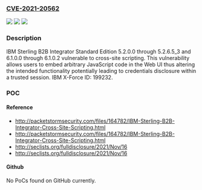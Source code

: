 ### [CVE-2021-20562](https://cve.mitre.org/cgi-bin/cvename.cgi?name=CVE-2021-20562)
![](https://img.shields.io/static/v1?label=Product&message=Sterling%20B2B%20Integrator&color=blue)
![](https://img.shields.io/static/v1?label=Version&message=n%2Fa&color=blue)
![](https://img.shields.io/static/v1?label=Vulnerability&message=Cross-Site%20Scripting&color=brighgreen)

### Description

IBM Sterling B2B Integrator Standard Edition 5.2.0.0 through 5.2.6.5_3 and 6.1.0.0 through 6.1.0.2 vulnerable to cross-site scripting. This vulnerability allows users to embed arbitrary JavaScript code in the Web UI thus altering the intended functionality potentially leading to credentials disclosure within a trusted session. IBM X-Force ID: 199232.

### POC

#### Reference
- http://packetstormsecurity.com/files/164782/IBM-Sterling-B2B-Integrator-Cross-Site-Scripting.html
- http://packetstormsecurity.com/files/164782/IBM-Sterling-B2B-Integrator-Cross-Site-Scripting.html
- http://seclists.org/fulldisclosure/2021/Nov/16
- http://seclists.org/fulldisclosure/2021/Nov/16

#### Github
No PoCs found on GitHub currently.

